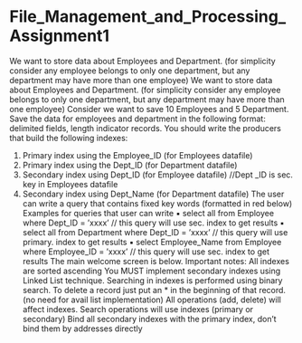 # File_Management_and_Processing_Assignment1
We want to store data about Employees and Department. (for simplicity consider any employee belongs to only one department, but any department may have more than one employee)
We want to store data about Employees and Department. (for simplicity consider any employee belongs to only one department, but
any department may have more than one employee)
Consider we want to save 10 Employees and 5 Department.
Save the data for employees and department in the following format: delimited fields, length indicator records.
You should write the producers that build the following indexes:
1. Primary index using the Employee_ID (for Employees datafile)
2. Primary index using the Dept_ID (for Department datafile)
3. Secondary index using Dept_ID (for Employee datafile) //Dept _ID is sec. key in Employees datafile
4. Secondary index using Dept_Name (for Department datafile)
The user can write a query that contains fixed key words (formatted in red below)
Examples for queries that user can write
▪ select all from Employee where Dept_ID = ’xxxx’ // this query will use sec. index to get results
▪ select all from Department where Dept_ID = ’xxxx’ // this query will use primary. index to get results
▪ select Employee_Name from Employee where Employee_ID = ’xxxx’ // this query will use sec. index to get results
The main welcome screen is below.
Important notes:
All indexes are sorted ascending
You MUST implement secondary indexes using Linked List technique.
Searching in indexes is performed using binary search.
To delete a record just put an * in the beginning of that record. (no need for avail list implementation)
All operations (add, delete) will affect indexes.
Search operations will use indexes (primary or secondary)
Bind all secondary indexes with the primary index, don’t bind them by addresses directly
